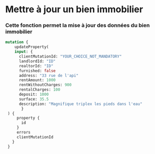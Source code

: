 # Mettre à jour  un bien immobilier

### Cette fonction permet la mise à jour des données du bien immobilier

```graphql
mutation {
    updateProperty(
    input: {
      clientMutationId: "YOUR_CHOICE_NOT_MANDATORY"
      landlordId: "ID"
      realtorId: "ID"
      furnished: false
      address: "33 rue de l'api"
      rentAmount: 1000
      rentWithoutCharges: 900
      rentalCharges: 100
      deposit: 1000
      surface: 35.5
      description: "Magnifique triplex les pieds dans l'eau"
       }
 ) {
     property {
       id
     }
     errors
     clientMutationId
   }
 }    
```
